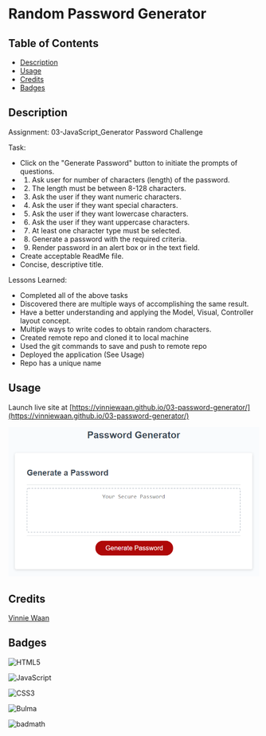 #  Random Password Generator
 
## Table of Contents

- [Description](#Description)
- [Usage](#usage)
- [Credits](#credits)
- [Badges](#Badges)

## Description

Assignment: 03-JavaScript_Generator Password Challenge

Task:
- Click on the "Generate Password" button to initiate the prompts of questions.
- 1. Ask user for number of characters (length) of the password.
- 2. The length must be between 8-128 characters. 
- 3. Ask the user if they want numeric characters.
- 4. Ask the user if they want special characters.
- 5. Ask the user if they want lowercase characters.
- 6. Ask the user if they want uppercase characters.
- 7. At least one character type must be selected.
- 8. Generate a password with the required criteria.
- 9. Render password in an alert box or in the text field. 
- Create acceptable ReadMe file.
- Concise, descriptive title.

Lessons Learned:
- Completed all of the above tasks
- Discovered there are multiple ways of accomplishing the same result.
- Have a better understanding and applying the Model, Visual, Controller layout concept.
- Multiple ways to write codes to obtain random characters. 
- Created remote repo and cloned it to local machine
- Used the git commands to save and push to remote repo
- Deployed the application (See Usage)
- Repo has a unique name

## Usage

Launch live site at [https://vinniewaan.github.io/03-password-generator/](https://vinniewaan.github.io/03-password-generator/) 

![Home Page Screenshot](Assets/03-javascript-homework-demo.png)

## Credits

[Vinnie Waan](https://github.com/VinnieWaan/)

## Badges

![HTML5](https://img.shields.io/badge/html5-%23E34F26.svg?style=for-the-badge&logo=html5&logoColor=white)

![JavaScript](https://img.shields.io/badge/javascript-%23323330.svg?style=for-the-badge&logo=javascript&logoColor=%23F7DF1E)

![CSS3](https://img.shields.io/badge/css3-%231572B6.svg?style=for-the-badge&logo=css3&logoColor=white)

![Bulma](https://img.shields.io/badge/bulma-00D0B1?style=for-the-badge&logo=bulma&logoColor=white)

![badmath](https://img.shields.io/github/languages/top/lernantino/badmath)

